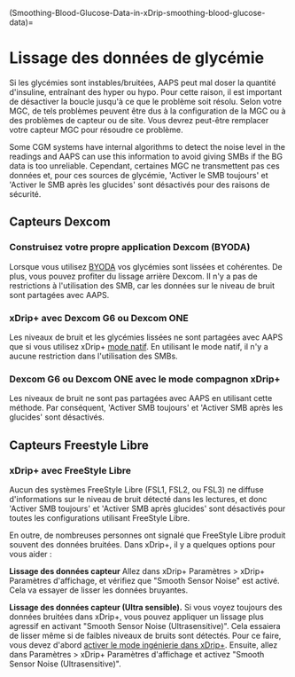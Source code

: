 (Smoothing-Blood-Glucose-Data-in-xDrip-smoothing-blood-glucose-data)=

# Lissage des données de glycémie

Si les glycémies sont instables/bruitées, AAPS peut mal doser la quantité d'insuline, entraînant des hyper ou hypo. Pour cette raison, il est important de désactiver la boucle jusqu'à ce que le problème soit résolu. Selon votre MGC, de tels problèmes peuvent être dus à la configuration de la MGC ou à des problèmes de capteur ou de site. Vous devrez peut-être remplacer votre capteur MGC pour résoudre ce problème.

Some CGM systems have internal algorithms to detect the noise level in the readings and AAPS can use this information to avoid giving SMBs if the BG data is too unreliable. Cependant, certaines MGC ne transmettent pas ces données et, pour ces sources de glycémie, 'Activer le SMB toujours' et 'Activer le SMB après les glucides' sont désactivés pour des raisons de sécurité.

## Capteurs Dexcom

### Construisez votre propre application Dexcom (BYODA)

Lorsque vous utilisez [BYODA](DexcomG6-if-using-g6-with-build-your-own-dexcom-app) vos glycémies sont lissées et cohérentes. De plus, vous pouvez profiter du lissage arrière Dexcom. Il n'y a pas de restrictions à l'utilisation des SMB, car les données sur le niveau de bruit sont partagées avec AAPS.

### xDrip+ avec Dexcom G6 ou Dexcom ONE

Les niveaux de bruit et les glycémies lissées ne sont partagées avec AAPS que si vous utilisez xDrip+ [mode natif](https://navid200.github.io/xDrip/docs/Native-Algorithm). En utilisant le mode natif, il n'y a aucune restriction dans l'utilisation des SMBs.

### Dexcom G6 ou Dexcom ONE avec le mode compagnon xDrip+

Les niveaux de bruit ne sont pas partagées avec AAPS en utilisant cette méthode. Par conséquent, 'Activer SMB toujours' et 'Activer SMB après les glucides' sont désactivés.

## Capteurs Freestyle Libre

### xDrip+ avec FreeStyle Libre

Aucun des systèmes FreeStyle Libre (FSL1, FSL2, ou FSL3) ne diffuse d'informations sur le niveau de bruit détecté dans les lectures, et donc 'Activer SMB toujours' et 'Activer SMB après glucides' sont désactivés pour toutes les configurations utilisant FreeStyle Libre.

En outre, de nombreuses personnes ont signalé que FreeStyle Libre produit souvent des données bruitées. Dans xDrip+, il y a quelques options pour vous aider :

**Lissage des données capteur** Allez dans xDrip+ Paramètres > xDrip+ Paramètres d'affichage, et vérifiez que "Smooth Sensor Noise" est activé. Cela va essayer de lisser les données bruyantes.

**Lissage des données capteur (Ultra sensible).** Si vous voyez toujours des données bruitées dans xDrip+, vous pouvez appliquer un lissage plus agressif en activant "Smooth Sensor Noise (Ultrasensitive)". Cela essaiera de lisser même si de faibles niveaux de bruits sont détectés. Pour ce faire, vous devez d'abord [activer le mode ingénierie dans xDrip+](Enabling-Engineering-Mode-in-xDrip.md). Ensuite, allez dans Paramètres > xDrip+ Paramètres d'affichage et activez "Smooth Sensor Noise (Ultrasensitive)".